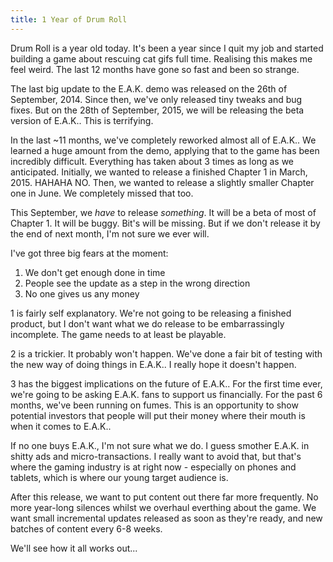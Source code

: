 ```yaml
---
title: 1 Year of Drum Roll
---
```

Drum Roll is a year old today. It's been a year since I quit my job and started building a game about rescuing cat gifs full time. Realising this makes me feel weird. The last 12 months have gone so fast and been so strange.

The last big update to the E.A.K. demo was released on the 26th of September, 2014. Since then, we've only released tiny tweaks and bug fixes. But on the 28th of September, 2015, we will be releasing the beta version of E.A.K.. This is terrifying. <!--more-->

In the last ~11 months, we've completely reworked almost all of E.A.K.. We learned a huge amount from the demo, applying that to the game has been incredibly difficult. Everything has taken about 3 times as long as we anticipated. Initially, we wanted to release a finished Chapter 1 in March, 2015. HAHAHA NO. Then, we wanted to release a slightly smaller Chapter one in June. We completely missed that too.

This September, we *have* to release *something*. It will be a beta of most of Chapter 1. It will be buggy. Bit's will be missing. But if we don't release it by the end of next month, I'm not sure we ever will.

I've got three big fears at the moment:

1. We don't get enough done in time
2. People see the update as a step in the wrong direction
3. No one gives us any money

1 is fairly self explanatory. We're not going to be releasing a finished product, but I don't want what we do release to be embarrassingly incomplete. The game needs to at least be playable.

2 is a trickier. It probably won't happen. We've done a fair bit of testing with the new way of doing things in E.A.K.. I really hope it doesn't happen.

3 has the biggest implications on the future of E.A.K.. For the first time ever, we're going to be asking E.A.K. fans to support us financially. For the past 6 months, we've been running on fumes. This is an opportunity to show potential investors that people will put their money where their mouth is when it comes to E.A.K..

If no one buys E.A.K., I'm not sure what we do. I guess smother E.A.K. in shitty ads and micro-transactions. I really want to avoid that, but that's where the gaming industry is at right now - especially on phones and tablets, which is where our young target audience is.

After this release, we want to put content out there far more frequently. No more year-long silences whilst we overhaul everthing about the game. We want small incremental updates released as soon as they're ready, and new batches of content every 6-8 weeks.

We'll see how it all works out...